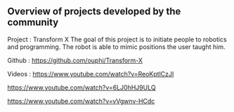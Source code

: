 ## Overview of projects developed by the community

Project : Transform X
The goal of this project is to initiate people to robotics and programming.
The robot is able to mimic positions the user taught him.

Github :
https://github.com/ouphi/Transform-X

Videos : 
https://www.youtube.com/watch?v=ReoKptlCzJI

https://www.youtube.com/watch?v=6LJ0hHJ9ULQ

https://www.youtube.com/watch?v=vVgwnv-HCdc
